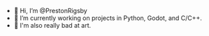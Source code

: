- 👋 Hi, I’m @PrestonRigsby
- 🌱 I’m currently working on projects in Python, Godot, and C/C++.
- 🎨 I'm also really bad at art.
